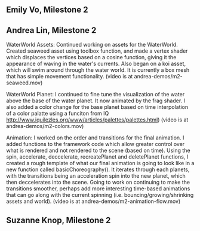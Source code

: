 Emily Vo, Milestone 2
---------------------------------------


Andrea Lin, Milestone 2
---------------------------------------
WaterWorld Assets: Continued working on assets for the WaterWorld. Created seaweed asset using toolbox function, and made a vertex shader which displaces the vertices based on a cosine function, giving it the appearance of waving in the water's currents. Also began on a koi asset, which will swim around through the water world. It is currently a box mesh that has simple movement functionality. (video is at andrea-demos/m2-seaweed.mov)

WaterWorld Planet: I continued to fine tune the visualization of the water above the base of the water planet. It now animated by the frag shader. I also added a color change for the base planet based on time interpolation of a color palatte using a funciton from IQ http://www.iquilezles.org/www/articles/palettes/palettes.html) (video is at andrea-demos/m2-colors.mov)

Animation: I worked on the order and transitions for the final animation. I added functions to the framework code which allow greater control over what is rendered and not rendered to the scene (based on time). Using the spin, accelerate, deccelerate, recreatePlanet and deletePlanet functions, I created a rough template of what our final animation is going to look like in a new function called basicChoreography(). It iterates through each planets, with the transitions being an acceleration spin into the new planet, which then deccelerates into the scene. Going to work on continuing to make the transitions smoother, perhaps add more interesting time-based animations that can go along with the current spinning (i.e. bouncing/growing/shrinking assets and world). (video is at andrea-demos/m2-animation-flow.mov)

Suzanne Knop, Milestone 2
---------------------------------------
